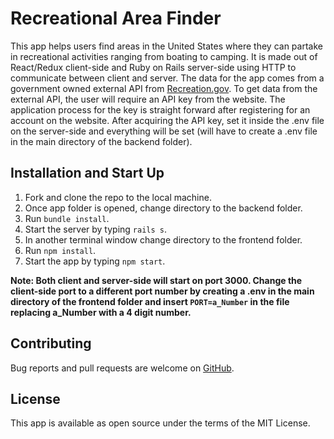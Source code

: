 # Recreational Area Finder

This app helps users find areas in the United States where they can partake in recreational activities ranging from boating to camping. It is made out of React/Redux client-side and Ruby on Rails server-side using HTTP to communicate between client and server. The data for the app comes from a government owned external API from [Recreation.gov](ridb.recreation.gov). To get data from the external API, the user will require an API key from the website. The application process for the key is straight forward after registering for an account on the website. After acquiring the API key, set it inside the .env file on the server-side and everything will be set (will have to create a .env file in the main directory of the backend folder).

## Installation and Start Up

1. Fork and clone the repo to the local machine.
2. Once app folder is opened, change directory to the backend folder.
3. Run `bundle install`.
4. Start the server by typing `rails s`.
5. In another terminal window change directory to the frontend folder.
6. Run `npm install`.
7. Start the app by typing `npm start`.

**Note: Both client and server-side will start on port 3000. Change the client-side port to a different port number by creating a .env in the main directory of the frontend folder and insert `PORT=a_Number` in the file replacing a_Number with a 4 digit number.**

## Contributing

Bug reports and pull requests are welcome on [GitHub](https://github.com/Dice-K39/React_Redux_Project).

## License

This app is available as open source under the terms of the MIT License.
